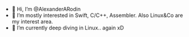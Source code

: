 - 👋 Hi, I’m @AlexanderARodin
- 👀 I’m mostly interested in Swift, C/C++, Assembler. Also Linux&Co are my interest area.
- 🌱 I’m currently deep diving in Linux.. again xD

<!---
- 💞️ I’m looking to collaborate on ...
- 📫 How to reach me ...
--->


<!---
AlexanderARodin/AlexanderARodin is a ✨ special ✨ repository because its `README.md` (this file) appears on your GitHub profile.
You can click the Preview link to take a look at your changes.
--->

